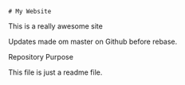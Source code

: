 	# My Website

This is a really awesome site

Updates made om master on Github before rebase.

Repository Purpose

This file is just a readme file.

